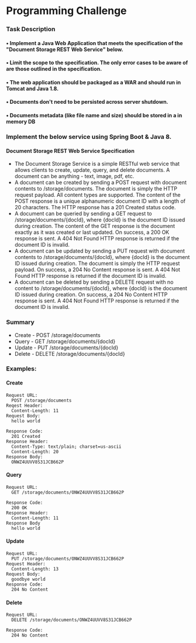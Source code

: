 # Programming Challenge  

### Task Description
#### • Implement a Java Web Application that meets the specification of the "Document Storage REST Web Service" below.
#### • Limit the scope to the specification. The only error cases to be aware of are those outlined in the specification.
#### • The web application should be packaged as a WAR and should run in Tomcat and Java 1.8.
#### • Documents don't need to be persisted across server shutdown.
#### • Documents metadata (like file name and size) should be stored in a in memory DB 

### Implement the below service using Spring Boot & Java 8.

#### Document Storage REST Web Service Specification
- The Document Storage Service is a simple RESTful web service that allows clients to create, update, query, and delete documents. A document can be anything - text, image, pdf, etc.
- A document can be created by sending a POST request with document contents to /storage/documents. The document is simply the HTTP request payload. All content types are supported. The content of the POST response is a unique alphanumeric document ID with a length of 20 characters. The HTTP response has a 201 Created status code.
- A document can be queried by sending a GET request to /storage/documents/{docId}, where {docId} is the document ID issued during creation. The content of the GET response is the document exactly as it was created or last updated. On success, a 200 OK response is sent. A 404 Not Found HTTP response is returned if the document ID is invalid.
- A document can be updated by sending a PUT request with document contents to /storage/documents/{docId}, where {docId} is the document ID issued during creation. The document is simply the HTTP request payload. On success, a 204 No Content response is sent. A 404 Not Found HTTP response is returned if the document ID is invalid.
- A document can be deleted by sending a DELETE request with no content to /storage/documents/{docId}, where {docId} is the document ID issued during creation. On success, a 204 No Content HTTP response is sent. A 404 Not Found HTTP response is returned if the document ID is invalid.

### Summary
- Create - POST   /storage/documents
- Query  - GET    /storage/documents/{docId} 
- Update - PUT    /storage/documents/{docId} 
- Delete - DELETE /storage/documents/{docId}
 
### Examples:

#### Create
```
Request URL:
  POST /storage/documents
Reqest Header:
  Content-Length: 11
Request Body:
  hello world

Response Code:
  201 Created
Response Header:
  Content-Type: text/plain; charset=us-ascii
  Content-Length: 20
Response Body:
  ONWZ4UUVV8S31JCB662P
```

#### Query
```
Request URL:
  GET /storage/documents/ONWZ4UUVV8S31JCB662P

Response Code:
  200 OK
Response Header:
  Content-Length: 11
Response Body
  hello world
```

#### Update
```
Request URL:
  PUT /storage/documents/ONWZ4UUVV8S31JCB662P
Request Header:
  Content-Length: 13
Request Body:
  goodbye world
Response Code:
  204 No Content
```

#### Delete
```
Request URL:
  DELETE /storage/documents/ONWZ4UUVV8S31JCB662P

Response Code:
  204 No Content
```
